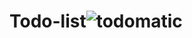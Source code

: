 # Todo-list![todomatic](https://user-images.githubusercontent.com/82847629/207489641-4058f314-221f-4dec-a519-dd03afa98d4f.png)
